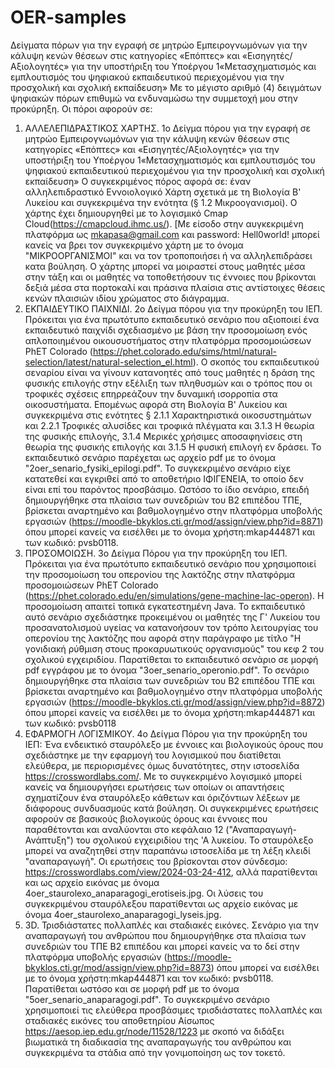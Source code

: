# OER-samples
Δείγματα πόρων για την εγραφή σε μητρώο Εμπειρογνωμόνων για την κάλυψη κενών θέσεων στις κατηγορίες «Επόπτες» και «Εισηγητές/Αξιολογητές» για την υποστήριξη του Υποέργου 1«Μετασχηματισμός και εμπλουτισμός του ψηφιακού εκπαιδευτικού περιεχομένου για την προσχολική και σχολική εκπαίδευση»
Με το μέγιστο αριθμό (4) δειγμάτων ψηφιακών πόρων επιθυμώ να ενδυναμώσω την συμμετοχή μου στην προκύρηξη.
Οι πόροι αφορούν σε:
1) ΑΛΛΕΛΕΠΙΔΡΑΣΤΙΚΟΣ ΧΑΡΤΗΣ. 1ο Δείγμα πόρου για την εγραφή σε μητρώο Εμπειρογνωμόνων για την κάλυψη κενών θέσεων στις κατηγορίες «Επόπτες» και «Εισηγητές/Αξιολογητές» για την υποστήριξη του Υποέργου 1«Μετασχηματισμός και εμπλουτισμός του ψηφιακού εκπαιδευτικού περιεχομένου για την προσχολική και σχολική εκπαίδευση» Ο συγκεκριμένος πόρος αφορά σε: έναν αλληλεπιδραστικό Εννοιολογικό Χάρτη σχετικά με τη Βιολογία Β' Λυκείου και συγκεκριμένα την ενότητα (§ 1.2 Μικροογανισμοί). Ο χάρτης έχει δημιουργηθεί με το λογισμικό Cmap Cloud(https://cmapcloud.ihmc.us/). [Με είσοδο στην αυγκεκριμένη πλατφόρμα ως mkapasa@gmail.com και password: Hell0world! μπορεί κανείς να βρει τον συγκεκριμένο χάρτη με το όνομα "ΜΙΚΡΟΟΡΓΑΝΙΣΜΟΙ" και να τον τροποποιήσει ή να αλληλεπιδράσει κατα βούληση. Ο χάρτης μπορεί να μοιραστεί στους μαθητές μέσα στην τάξη και οι μαθητές να τοποθετήσουν τις έννοιες που βρίκονται δεξιά μέσα στα πορτοκαλί και πράσινα πλαίσια στις αντίστοιχες θέσεις κενών πλαισιών ιδίου χρώματος στο διάγραμμα.
2) ΕΚΠΑΙΔΕΥΤΙΚΟ ΠΑΙΧΝΙΔΙ. 2ο Δείγμα πόρου για την προκύρηξη του ΙΕΠ. Πρόκειται για ένα πρωτότυπο εκπαιδευτικό σενάριο που αξιοποιεί ένα εκπαιδευτικό παιχνίδι σχεδιασμένο με βάση την προσομοίωση ενός απλοποιημένου οικουσυστήματος στην πλατφόρμα προσομοιώσεων PhET Colorado (https://phet.colorado.edu/sims/html/natural-selection/latest/natural-selection_el.html). Ο σκοπός του εκπαιδευτικού σεναρίου είναι να γίνουν κατανοητές από τους μαθητές η δράση της φυσικής επιλογής στην εξέλιξη των πληθυσμών και ο τρόπος που οι τροφικές σχέσεις επηρρεάζουν την δυναμική ισορροπία στα οικοσυστήματα. Επομένως αφορά στη Βιολογία Β' Λυκείου και συγκεκριμένα στις ενότητες § 2.1.1 Χαρακτηριστικά οικοσυστημάτων και 2.2.1 Τροφικές αλυσίδες και τροφικά πλέγματα και 3.1.3 Η θεωρία της φυσικής επιλογής, 3.1.4 Μερικές χρήσιμες αποσαφηνίσεις στη θεωρία της φυσικής επιλογής και 3.1.5 Η φυσική επιλογή εν δράσει. Το εκπαιδευτικό σενάριο παρέχεται ως αρχείο pdf με το όνομα "2oer_senario_fysiki_epilogi.pdf". Το συγκεκριμένο σενάριο είχε κατατεθεί και εγκριθεί από το αποθετήριο ΙΦΙΓΕΝΕΙΑ, το οποίο δεν είναι επί του παρόντος προσβάσιμο. Ωστόσο το ίδιο σενάριο, επειδή δημιουργήθηκε στα πλαίσια των συνεδριών του Β2 επιπέδου ΤΠΕ, βρίσκεται αναρτημένο και βαθμολογημένο στην πλατφόρμα υποβολής εργασιών (https://moodle-bkyklos.cti.gr/mod/assign/view.php?id=8871) όπου μπορεί κανείς να εισέλθει με το όνομα χρήστη:mkap444871 και των κωδικό: pvsb0118.
3) ΠΡΟΣΟΜΟΙΩΣΗ. 3ο Δείγμα Πόρου για την προκύρηξη του ΙΕΠ. Πρόκειται για ένα πρωτότυπο εκπαιδευτικό σενάριο που χρησιμοποιεί την προσομοίωση του οπερονίου της λακτόζης στην πλατφόρμα προσομοιώσεων PhET Colorado (https://phet.colorado.edu/en/simulations/gene-machine-lac-operon). Η προσομοίωση απαιτεί τοπικά εγκατεστημένη Java. To εκπαιδευτικό αυτό σενάριο σχεδιάστηκε προκειμένου οι μαθητές της Γ' Λυκείου του προσανατολισμού υγείας να κατανοήσουν τον τρόπο λειτουργίας του οπερονίου της λακτόζης που αφορά στην παράγραφο με τίτλο "Η γονιδιακή ρύθμιση στους προκαρυωτικούς οργανισμούς" του κεφ 2 του σχολικού εγχειριδίου. Παρατίθεται το εκπαιδευτικό σενάριο σε μορφή pdf εγγράφου με το όνομα "3oer_senario_operonio.pdf". To σενάριο δημιουργήθηκε στα πλαίσια των συνεδριών του Β2 επιπέδου ΤΠΕ και βρίσκεται αναρτημένο και βαθμολογημένο στην πλατφόρμα υποβολής εργασιών (https://moodle-bkyklos.cti.gr/mod/assign/view.php?id=8872) όπου μπορεί κανείς να εισέλθει με το όνομα χρήστη:mkap444871 και των κωδικό: pvsb0118
4) ΕΦΑΡΜΟΓΗ ΛΟΓΙΣΜΙΚΟΥ. 4ο Δείγμα Πόρου για την προκύρηξη του ΙΕΠ: Ένα ενδεικτικό σταυρόλεξο με έννοιες και βιολογικούς όρους που σχεδιάστηκε με την εφαρμογή του λογισμικού που διατίθεται ελεύθερα, με περιορισμένες όμως δυνατότητες, στην ιστοσελίδα https://crosswordlabs.com/. Με το συγκεκριμένο λογισμικό μπορεί κανείς να δημιουργήσει ερωτήσεις των οποίων οι απαντήσεις σχηματίζουν ένα σταυρόλεξο κάθετων και όριζόντιων λέξεων με διάφορους συνδυασμούς κατά βούληση. Οι συγκεκριμένες ερωτήσεις αφορούν σε βασικούς βιολογικούς όρους και έννοιες που παραθέτονται και αναλύονται στο κεφάλαιο 12 ("Αναπαραγωγή-Ανάπτυξη") του σχολικού εγχειριδίου της 'Α λυκείου. 
Το σταυρόλεξο μπορεί να αναζητηθεί στην παραπάνω ιστοσελίδα με τη λέξη κλειδί "αναπαραγωγή". Οι ερωτήσεις του βρίσκονται στον σύνδεσμο: https://crosswordlabs.com/view/2024-03-24-412, αλλά παρατίθενται και ως αρχείο εικόνας με όνομα 4oer_staurolexo_anaparagogi_erotiseis.jpg. 
Οι λύσεις του συγκεκριμένου σταυρόλεξου παρατίθενται ως αρχείο εικόνας με όνομα 4oer_staurolexo_anaparagogi_lyseis.jpg.
5) 3D. Τρισδιάστατες πολλαπλές και σταδιακές εικόνες. Σενάριο για την αναπαραγωγή του ανθρώπου που δημιουργήθηκε στα πλαίσια των συνεδριών του ΤΠΕ Β2 επιπέδου και μπορεί κανείς να το δεί στην πλατφόρμα υποβολής εργασιών (https://moodle-bkyklos.cti.gr/mod/assign/view.php?id=8873) όπου μπορεί να εισέλθει με το όνομα χρήστη:mkap444871 και τον κωδικό: pvsb0118. Παρατίθεται ωστόσο και σε μορφή pdf με το όνομα "5oer_senario_anaparagogi.pdf". Το συγκεκριμένο σενάριο χρησιμοποιεί τις ελεύθερα προσβάσιμες τρισδιάστατες πολλαπλές και σταδιακές εικόνες του αποθετηρίου Αίσωπος https://aesop.iep.edu.gr/node/11528/1223 με σκοπό να διδάξει βιωματικά τη διαδικασία της αναπαραγωγής του ανθρώπου και συγκεκριμένα τα στάδια από την γονιμοποίηση ως τον τοκετό.

